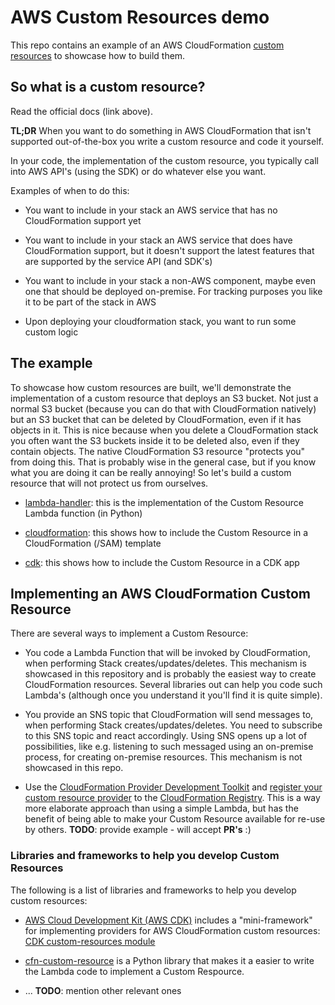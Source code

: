 # AWS Custom Resources demo

This repo contains an example of an AWS CloudFormation [custom resources](https://docs.aws.amazon.com/AWSCloudFormation/latest/UserGuide/template-custom-resources.html) to showcase how to build them.

## So what is a custom resource?

Read the official docs (link above).

__TL;DR__ When you want to do something in AWS CloudFormation that isn't supported out-of-the-box you write a custom resource and code it yourself.

In your code, the implementation of the custom resource, you typically call into AWS API's (using the SDK) or do whatever else you want.

Examples of when to do this:

- You want to include in your stack an AWS service that has no CloudFormation support yet

- You want to include in your stack an AWS service that does have CloudFormation support, but it doesn't support the latest features that are supported by the service API (and SDK's)

- You want to include in your stack a non-AWS component, maybe even one that should be deployed on-premise. For tracking purposes you like it to be part of the stack in AWS

- Upon deploying your cloudformation stack, you want to run some custom logic

## The example

To showcase how custom resources are built, we'll demonstrate the implementation of a custom resource that deploys an S3 bucket. Not just a normal S3 bucket (because you can do that with CloudFormation natively) but an S3 bucket that can be deleted by CloudFormation, even if it has objects in it. This is nice because when you delete a CloudFormation stack you often want the S3 buckets inside it to be deleted also, even if they contain objects. The native CloudFormation S3 resource "protects you" from doing this. That is probably wise in the general case, but if you know what you are doing it can be really annoying! So let's build a custom resource that will not protect us from ourselves.

- [lambda-handler](./lambda-handler): this is the implementation of the Custom Resource Lambda function (in Python)

- [cloudformation](./cloudformation): this shows how to include the Custom Resource in a CloudFormation (/SAM) template

- [cdk](./cdk): this shows how to include the Custom Resource in a CDK app

## Implementing an AWS CloudFormation Custom Resource

There are several ways to implement a Custom Resource:

- You code a Lambda Function that will be invoked by CloudFormation, when performing Stack creates/updates/deletes. This mechanism is showcased in this repository and is probably the easiest way to create CloudFormation resources. Several libraries out can help you code such Lambda's (although once you understand it you'll find it is quite simple).

- You provide an SNS topic that CloudFormation will send messages to, when performing Stack creates/updates/deletes. You need to subscribe to this SNS topic and react accordingly. Using SNS opens up a lot of possibilities, like e.g. listening to such messaged using an on-premise process, for creating on-premise resources. This mechanism is not showcased in this repo.

- Use the [CloudFormation Provider Development Toolkit](https://github.com/aws-cloudformation/cloudformation-cli) and [register your custom resource provider](https://docs.aws.amazon.com/cloudformation-cli/latest/userguide/resource-type-register.html) to the [CloudFormation Registry](https://docs.aws.amazon.com/AWSCloudFormation/latest/UserGuide/registry.html). This is a way more elaborate approach than using a simple Lambda, but has the benefit of being able to make your Custom Resource available for re-use by others. __TODO__: provide example - will accept __PR's__ :)

### Libraries and frameworks to help you develop Custom Resources

The following is a list of libraries and frameworks to help you develop custom resources:

- [AWS Cloud Development Kit (AWS CDK)](https://docs.aws.amazon.com/cdk/latest/guide/home.html) includes a "mini-framework" for implementing providers for AWS CloudFormation custom resources: [CDK custom-resources module](https://docs.aws.amazon.com/cdk/api/latest/docs/custom-resources-readme.html)

- [cfn-custom-resource](https://pypi.org/project/cfn-custom-resource/) is a Python library that makes it a easier to write the Lambda code to implement a Custom Respource.

- ... __TODO__: mention other relevant ones
